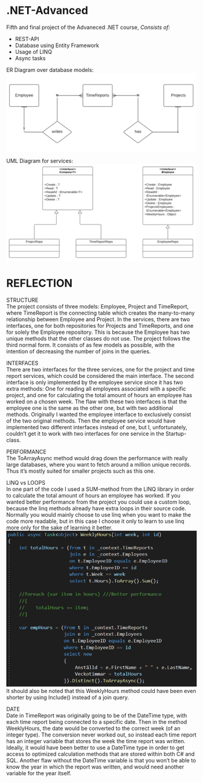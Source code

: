 # .NET-Advanced

Fifth and final project of the Advaneced .NET course, 
*Consists of:*
- REST-API 
- Database using Entity Framework
- Usage of LINQ
- Async tasks

ER Diagram over database models:
![ER Diagram](https://github.com/Articunatu/.NET-Advanced/blob/main/05_-_Company/ER-Diagram.png)

UML Diagram for services:
![UML](https://github.com/Articunatu/.NET-Advanced/blob/main/05_-_Company/UML-Services.png)

# REFLECTION
STRUCTURE<br />
The project consists of three models: Employee, Project and TimeReport, where TimeReport is the connecting table which creates the many-to-many relationship between Employee and Project. In the services, there are two interfaces, one for both repositories for Projects and TimeReports, and one for solely the Employee repository. This is because the Employee has two unique methods that the other classes do not use.
The project follows the third normal form.
It consists of as few models as possible, with the intention of decreasing the number of joins in the queries. 

INTERFACES<br />
There are two interfaces for the three services, one for the project and time report services, which could be considered the main interface. The second interface is only implemented by the employee service since it has two extra methods: One for reading all employees associated with a specific project, and one for calculating the total amount of hours an employee has worked on a chosen week. 
The flaw with these two interfaces is that the employee one is the same as the other one, but with two additional methods. Originally I wanted the employee interface to exclusively consist of the two original methods. Then the employee service would have implemented two different interfaces instead of one, but I, unfortunately, couldn’t get it to work with two interfaces for one service in the Startup-class. 

PERFORMANCE<br />
The ToArrayAsync method would drag down the performance with really large databases, where you want to fetch around a million unique records. Thus it’s mostly suited for smaller projects such as this one.

LINQ vs LOOPS<br />
In one part of the code I used a SUM-method from the LINQ library in order to calculate the total amount of hours an employee has worked. If you wanted better performance from the project you could use a custom loop, because the linq methods already have extra loops in their source code. Normally you would mainly choose to use linq when you want to make the code more readable, but in this case I choose it only to learn to use linq more only for the sake of learning it better. 
![](https://github.com/Articunatu/.NET-Advanced/blob/main/05_-_Company/Linq%20Code.png)<br />
It should also be noted that this WeeklyHours method could have been even shorter by using Include() instead of a join query.

DATE<br />
Date in TimeReport was originally going to be of the DateTime type, with each time report being connected to a specific date. Then in the method WeeklyHours, the date would be converted to the correct week (of an integer type). The conversion never worked out, so instead each time report has an integer variable that stores the week the time report was written. Ideally, it would have been better to use a DateTime type in order to get access to optimized calculation methods that are stored within both C# and SQL. Another flaw without the DateTime variable is that you won’t be able to know the year in which the report was written, and would need another variable for the year itself. 


 
